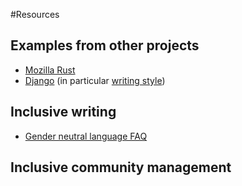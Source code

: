 #Resources

## Examples from other projects
- [Mozilla Rust](https://github.com/mozilla/rust/wiki/Note-development-policy)
- [Django](https://github.com/django/django/blob/master/CONTRIBUTING.rst) (in particular [writing style](https://docs.djangoproject.com/en/dev/internals/contributing/writing-documentation/#writing-style))

## Inclusive writing
- [Gender neutral language FAQ](http://alexgaynor.net/2013/nov/30/gender-neutral-language-faq/)

## Inclusive community management

